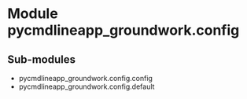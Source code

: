 Module pycmdlineapp_groundwork.config
=====================================

Sub-modules
-----------
* pycmdlineapp_groundwork.config.config
* pycmdlineapp_groundwork.config.default